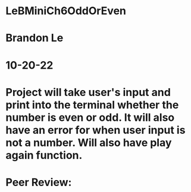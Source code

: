# LeBMiniCh6OddOrEven
# Brandon Le
# 10-20-22
# Project will take user's input and print into the terminal whether the number is even or odd. It will also have an error for when user input is not a number. Will also have play again function.

# Peer Review:

